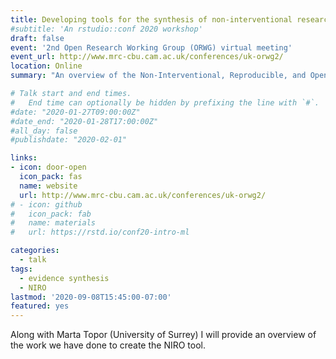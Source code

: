 ```yaml
---
title: Developing tools for the synthesis of non‐interventional research
#subtitle: 'An rstudio::conf 2020 workshop'
draft: false
event: '2nd Open Research Working Group (ORWG) virtual meeting'
event_url: http://www.mrc-cbu.cam.ac.uk/conferences/uk-orwg2/
location: Online
summary: "An overview of the Non-Interventional, Reproducible, and Open (NIRO) Systematic Reviews project to date"

# Talk start and end times.
#   End time can optionally be hidden by prefixing the line with `#`.
#date: "2020-01-27T09:00:00Z"
#date_end: "2020-01-28T17:00:00Z"
#all_day: false
#publishdate: "2020-02-01"

links:
- icon: door-open
  icon_pack: fas
  name: website
  url: http://www.mrc-cbu.cam.ac.uk/conferences/uk-orwg2/
# - icon: github
#   icon_pack: fab
#   name: materials
#   url: https://rstd.io/conf20-intro-ml

categories:
  - talk
tags:
  - evidence synthesis
  - NIRO
lastmod: '2020-09-08T15:45:00-07:00'
featured: yes
---
```


Along with Marta Topor (University of Surrey) I will provide an overview of the work we have done to create the NIRO tool. 
